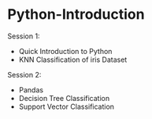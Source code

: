# Python-Introduction

Session 1: 
- Quick Introduction to Python 
- KNN Classification of iris Dataset

Session 2:
- Pandas
- Decision Tree Classification
- Support Vector Classification
